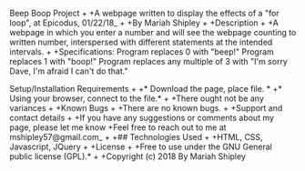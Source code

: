 Beep Boop Project
 +
 +A webpage written to display the effects of a "for loop", at Epicodus, 01/22/18_
 +
 +By Mariah Shipley
 +
 +Description
 +
 +A webpage in which you enter a number and will see the webpage counting to written number, interspersed with different statements at the intended intervals.
 +
 +Specifications:
 Program replaces 0 with "beep!"
 Program replaces 1 with "boop!"
 Program replaces any multiple of 3 with "I'm sorry Dave, I'm afraid I can't do that."

  Setup/Installation Requirements
 +
 +* Download the page, place file. *
 +* Using your browser, connect to the file.*
 +
 +There ought not be any variances
 +
 +Known Bugs
 +
 +There are no known bugs.
 +
 +Support and contact details
 +
 +If you have any suggestions or comments about my page, please let me know
 +Feel free to reach out to me at mshipley57@gmail.com_
 +
 +## Technologies Used
 +
 +HTML, CSS, Javascript, JQuery
 +
 +License
 +
 +Free to use under the GNU General public license (GPL).*
 +
 +Copyright (c) 2018 By Mariah Shipley
